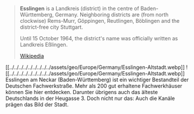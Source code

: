 
> **Esslingen** is a Landkreis (district) in the centre of Baden-Württemberg, Germany. 
> Neighboring districts are (from north clockwise) Rems-Murr, Göppingen, Reutlingen, Böblingen 
> and the district-free city Stuttgart.
>
> Until 15 October 1964, the district's name was officially written as Landkreis Eßlingen.
>
> [Wikipedia](https://en.wikipedia.org/wiki/Esslingen%20(district))


[[../../../../../../../../../assets/geo/Europe/Germany/Esslingen-Altstadt.webp]] 
![[../../../../../../../../../assets/geo/Europe/Germany/Esslingen-Altstadt.webp]] 
Esslingen am Neckar (Baden-Württemberg) ist ein wichtiger Bestandteil der Deutschen Fachwerkstraße. 
Mehr als 200 gut erhaltene Fachwerkhäuser können Sie hier entdecken. 
Darunter übrigens auch das älteste Deutschlands in der Heugasse 3. 
Doch nicht nur das: Auch die Kanäle prägen das Bild der Stadt.
